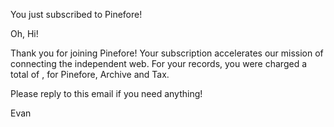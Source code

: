 You just subscribed to Pinefore!

Oh, Hi!

Thank you for joining Pinefore! Your subscription accelerates our mission of connecting the independent web. For your records, you were charged a total of <dollars>, for Pinefore, Archive and Tax.

Please reply to this email if you need anything!

Evan
